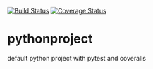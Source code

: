 [![Build Status](https://travis-ci.org/temken/pythonproject.svg?branch=master)](https://travis-ci.org/temken/pythonproject)
[![Coverage Status](https://coveralls.io/repos/github/temken/pythonproject/badge.svg?branch=master)](https://coveralls.io/github/temken/pythonproject?branch=master)
# pythonproject
default python project with pytest and coveralls
